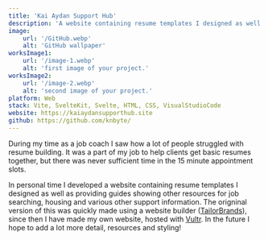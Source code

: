 ```yaml
---
title: 'Kai Aydan Support Hub'
description: 'A website containing resume templates I designed as well as providing guides showing other resources for job searching, housing and various other support information.'
image:
    url: '/GitHub.webp'
    alt: 'GitHub wallpaper'
worksImage1:
    url: '/image-1.webp'
    alt: 'first image of your project.'
worksImage2:
    url: '/image-2.webp'
    alt: 'second image of your project.'
platform: Web
stack: Vite, SvelteKit, Svelte, HTML, CSS, VisualStudioCode
website: https://kaiaydansupporthub.site
github: https://github.com/knbyte/
---
```


During my time as a job coach I saw how a lot of people struggled with resume building. It was a part of my job to help clients get basic resumes together, but there was never sufficient time in the 15 minute appointment slots.

In personal time I developed a website containing resume templates I designed as well as providing guides showing other resources for job searching, housing and various other support information. The origninal version of this was quickly made using a website builder ([TailorBrands](https://studio.tailorbrands.com/)), since then I have made my own website, hosted with [Vultr](https://www.vultr.com/). In the future I hope to add a lot more detail, resources and styling!
